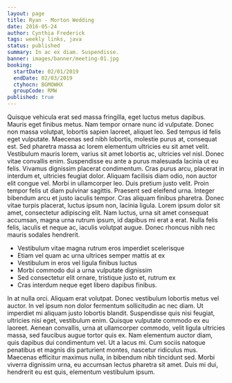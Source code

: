 ```yaml
---
layout: page
title: Ryan - Morton Wedding
date: 2016-05-24
author: Cynthia Frederick
tags: weekly links, java
status: published
summary: In ac ex diam. Suspendisse.
banner: images/banner/meeting-01.jpg
booking:
  startDate: 02/01/2019
  endDate: 02/03/2019
  ctyhocn: BGMOWHX
  groupCode: RMW
published: true
---
```

Quisque vehicula erat sed massa fringilla, eget luctus metus dapibus. Mauris eget finibus metus. Nam tempor ornare nunc id vulputate. Donec non massa volutpat, lobortis sapien laoreet, aliquet leo. Sed tempus id felis eget vulputate. Maecenas sed nibh lobortis, molestie purus at, consequat est. Sed pharetra massa ac lorem elementum ultricies eu sit amet velit. Vestibulum mauris lorem, varius sit amet lobortis ac, ultricies vel nisl.
Donec vitae convallis enim. Suspendisse eu ante a purus malesuada lacinia ut eu felis. Vivamus dignissim placerat condimentum. Cras purus arcu, placerat in interdum et, ultricies feugiat dolor. Aliquam facilisis diam odio, non auctor elit congue vel. Morbi in ullamcorper leo. Duis pretium justo velit. Proin tempor felis ut diam pulvinar sagittis. Praesent sed eleifend urna. Integer bibendum arcu et justo iaculis tempor. Cras aliquam finibus pharetra. Donec vitae turpis placerat, luctus ipsum non, lacinia ligula. Lorem ipsum dolor sit amet, consectetur adipiscing elit. Nam luctus, urna sit amet consequat accumsan, magna urna rutrum ipsum, id dapibus mi erat a erat. Nulla felis felis, iaculis et neque ac, iaculis volutpat augue. Donec rhoncus nibh nec mauris sodales hendrerit.

* Vestibulum vitae magna rutrum eros imperdiet scelerisque
* Etiam vel quam ac urna ultrices semper mattis at ex
* Vestibulum in eros vel ligula finibus luctus
* Morbi commodo dui a urna vulputate dignissim
* Sed consectetur elit ornare, tristique justo et, rutrum ex
* Cras interdum neque eget libero dapibus finibus.

In at nulla orci. Aliquam erat volutpat. Donec vestibulum lobortis metus vel auctor. In vel ipsum non dolor fermentum sollicitudin ac nec diam. Ut imperdiet mi aliquam justo lobortis blandit. Suspendisse quis nisi feugiat, ultricies nisi eget, vestibulum enim. Quisque vulputate commodo ex eu laoreet.
Aenean convallis, urna at ullamcorper commodo, velit ligula ultricies massa, sed faucibus augue tortor quis ex. Nam elementum auctor diam, quis dapibus dui condimentum vel. Ut a lacus mi. Cum sociis natoque penatibus et magnis dis parturient montes, nascetur ridiculus mus. Maecenas efficitur maximus nulla, in bibendum nibh tincidunt sed. Morbi viverra dignissim urna, eu accumsan lectus pharetra sit amet. Duis mi dui, hendrerit eu est quis, elementum vestibulum ipsum.
